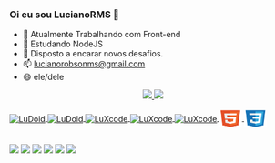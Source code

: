 ### Oi eu sou LucianoRMS 👋

- 🔭  Atualmente Trabalhando com Front-end
- 🌱  Estudando NodeJS 
- 💬 Disposto a encarar novos desafios.
- 📫 lucianorobsonms@gmail.com
- 😄 ele/dele

<div align="center">
  <a href="https://github.com/LucianoRMS">
  <img height="180em" src="https://github-readme-stats.vercel.app/api?username=LucianoRMS&show_icons=true&theme=dark&include_all_commits=true&count_private=true"/>
  <img height="180em" src="https://github-readme-stats.vercel.app/api/top-langs/?username=LucianoRMS&layout=compact&langs_count=7&theme=dark"/>
</div>
  
  <div style="display: inline_block"><br>
    
   <img align="center" alt="LuDoid" height="30" width="40" src="https://cdn.jsdelivr.net/gh/devicons/devicon/icons/dart/dart-plain-wordmark.svg">
   <img align="center" alt="LuDoid" height="30" width="40" src="https://cdn.jsdelivr.net/gh/devicons/devicon/icons/android/android-original.svg">
   <img align="center" alt="LuXcode" height="30" width="40" src="https://cdn.jsdelivr.net/gh/devicons/devicon/icons/xcode/xcode-original.svg">
   <img align="center" alt="LuXcode" height="30" width="40" src="https://cdn.jsdelivr.net/gh/devicons/devicon/icons/androidstudio/androidstudio-original.svg">
   <img align="center" alt="LuXcode" height="30" width="40" src="https://cdn.jsdelivr.net/gh/devicons/devicon/icons/swift/swift-original.svg">
  <img align="center" alt="Rafa-HTML" height="30" width="40" src="https://raw.githubusercontent.com/devicons/devicon/master/icons/html5/html5-original.svg">
  <img align="center" alt="Rafa-CSS" height="30" width="40" src="https://raw.githubusercontent.com/devicons/devicon/master/icons/css3/css3-original.svg">
</div>
  
  
  ##
  
  <div> 
  <a href="https://www.youtube.com/channel/UC_-uuuZbY0AAt9CViNzvc-Q" target="_blank"><img src="https://img.shields.io/badge/YouTube-FF0000?style=for-the-badge&logo=youtube&logoColor=white" target="_blank"></a>
  <a href="https://instagram.com/lucianomirandarx" target="_blank"><img src="https://img.shields.io/badge/-Instagram-%23E4405F?style=for-the-badge&logo=instagram&logoColor=white" target="_blank"></a>
 	<a href="https://www.twitch.tv/lucianorms1" target="_blank"><img src="https://img.shields.io/badge/Twitch-9146FF?style=for-the-badge&logo=twitch&logoColor=white" target="_blank"></a>
 <a href="https://discord.gg/wagxzStdcR" target="_blank"><img src="https://img.shields.io/badge/Discord-7289DA?style=for-the-badge&logo=discord&logoColor=white" target="_blank"></a> 
  <a href = "mailto:lucianorobsonms@gmail.com"><img src="https://img.shields.io/badge/-Gmail-%23333?style=for-the-badge&logo=gmail&logoColor=white" target="_blank"></a>
  <a href="https://www.linkedin.com/in/luciano-miranda-570060191" target="_blank"><img src="https://img.shields.io/badge/-LinkedIn-%230077B5?style=for-the-badge&logo=linkedin&logoColor=white" target="_blank"></a> 
  
</div>
